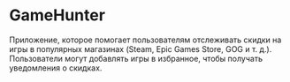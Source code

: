 # GameHunter

Приложение, которое помогает пользователям отслеживать скидки на игры в популярных магазинах (Steam, Epic Games Store, GOG и т. д.). Пользователи могут добавлять игры в избранное, чтобы получать уведомления о скидках.

